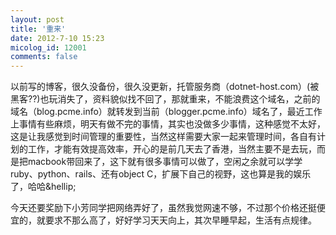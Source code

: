 ```yaml
---
layout: post
title: '重来'
date: 2012-7-10 15:23
micolog_id: 12001
comments: false
---
```

以前写的博客，很久没备份，很久没更新，托管服务商（dotnet-host.com）(被黑客??)也玩消失了，资料貌似找不回了，那就重来，不能浪费这个域名，之前的域名（blog.pcme.info）就转发到当前（blogger.pcme.info）域名了，最近工作上事情有些麻烦，明天有做不完的事情，其实也没做多少事情，这种感觉不太好，这是让我感觉到时间管理的重要性，当然这样需要大家一起来管理时间，各自有计划的工作，才能有效提高效率，开心的是前几天去了香港，当然主要不是去玩，而是把macbook带回来了，这下就有很多事情可以做了，空闲之余就可以学学ruby、python、rails、还有object C，扩展下自己的视野，这也算是我的娱乐了，哈哈&amp;hellip;

今天还要奖励下小芳同学把网络弄好了，虽然我觉网速不够，不过那个价格还挺便宜的，就要求不那么高了，好好学习天天向上，其次早睡早起，生活有点规律。
